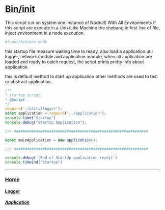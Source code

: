 # [Bin/init](./init)

This script run on system one instance of NodeJS With All Environments if this script are execute in a Unix/Like Machine the shebang in first line of file, inject environment in a node execution.

```bash
#!/usr/bin/env node
```

this startup file measure waiting time to ready, also load a application util logger, network module and application module, when all application are loaded and ready to catch request, the script prints pretty info about application.

this is default method to start up application other methods are used to test or abstract application.

```JavaScript
/**  
* startup script.  
* @Script  
*/  
require('./utils/logger');
const application = require('../application');
console.time("Startup")
console.debug("StartUp Application");

/// #############################################################

const mainApplication = new application();

/// #############################################################

console.debug(`[End of StartUp application ready]`)
console.timeEnd("Startup")

```

---
### [Home](../README.md)
#### [Logger](./utils/logger/README.md)
##### [Application](../application/README.md)
